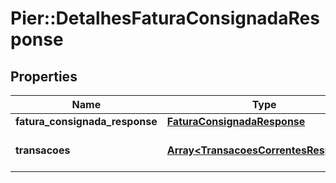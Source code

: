 # Pier::DetalhesFaturaConsignadaResponse

## Properties
Name | Type | Description | Notes
------------ | ------------- | ------------- | -------------
**fatura_consignada_response** | [**FaturaConsignadaResponse**](FaturaConsignadaResponse.md) | Apresenta os detalhes da fatura | [optional] 
**transacoes** | [**Array&lt;TransacoesCorrentesResponse&gt;**](TransacoesCorrentesResponse.md) | Apresenta as transa\u00C3\u00A7\u00C3\u00B5es relacionadas a fatura. | [optional] 


